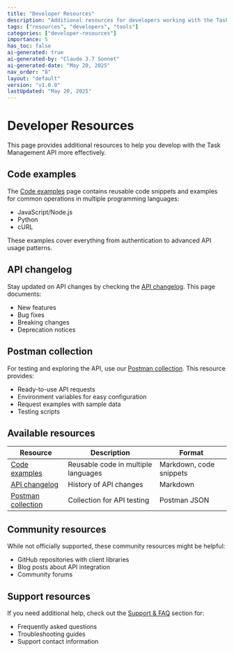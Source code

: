 ```yaml
---
title: "Developer Resources"
description: "Additional resources for developers working with the Task Management API, including changelogs, tooling, and code examples."
tags: ["resources", "developers", "tools"]
categories: ["developer-resources"]
importance: 5
has_toc: false
ai-generated: true
ai-generated-by: "Claude 3.7 Sonnet"
ai-generated-date: "May 20, 2025"
nav_order: "8"
layout: "default"
version: "v1.0.0"
lastUpdated: "May 20, 2025"
---
```


# Developer Resources

This page provides additional resources to help you develop with the Task Management API more effectively.

## Code examples

The [Code examples](developer-resources/code-examples.md) page contains reusable code snippets and examples for common operations in multiple programming languages:

- JavaScript/Node.js
- Python
- cURL

These examples cover everything from authentication to advanced API usage patterns.

## API changelog

Stay updated on API changes by checking the [API changelog](developer-resources/api-changelog.md). This page documents:

- New features
- Bug fixes
- Breaking changes
- Deprecation notices

## Postman collection

For testing and exploring the API, use our [Postman collection](developer-resources/postman-collection.md). This resource provides:

- Ready-to-use API requests
- Environment variables for easy configuration
- Request examples with sample data
- Testing scripts

## Available resources

| Resource | Description | Format |
|----------|-------------|--------|
| [Code examples](developer-resources/code-examples.md) | Reusable code in multiple languages | Markdown, code snippets |
| [API changelog](developer-resources/api-changelog.md) | History of API changes | Markdown |
| [Postman collection](developer-resources/postman-collection.md) | Collection for API testing | Postman JSON |

## Community resources

While not officially supported, these community resources might be helpful:

- GitHub repositories with client libraries
- Blog posts about API integration
- Community forums

## Support resources

If you need additional help, check out the [Support & FAQ](support.md) section for:

- Frequently asked questions
- Troubleshooting guides
- Support contact information


